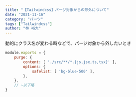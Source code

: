 ```yaml
---
title: "【Tailwindcss】パージ対象からの除外について"
date: "2021-11-16"
category: "パーツ"
tags: ["Tailwindcss"]
author: "林 裕大"
---
```


動的にクラス名が変わる時などで、パージ対象から外したいとき
```javascript:title=tailwind.config.js
module.exports = {
    purge: {
        content: [ './src/**/*.{js,jsx,ts,tsx}' ],
        options: {
            safelist: [ 'bg-blue-500' ],
        },
    },
    // ~以下略
}
```
